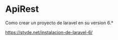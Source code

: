 # ApiRest

Como crear un proyecto de laravel en su version 6.*

https://styde.net/instalacion-de-laravel-6/

